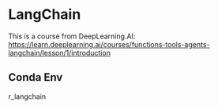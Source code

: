 # LangChain
This is a course from DeepLearning.AI: https://learn.deeplearning.ai/courses/functions-tools-agents-langchain/lesson/1/introduction

## Conda Env
r_langchain